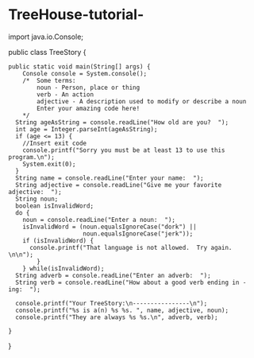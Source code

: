 # TreeHouse-tutorial-

import java.io.Console;
 
public class TreeStory {
    
    public static void main(String[] args) {
        Console console = System.console();
        /*  Some terms:
            noun - Person, place or thing
            verb - An action
            adjective - A description used to modify or describe a noun
            Enter your amazing code here!
        */
      String ageAsString = console.readLine("How old are you?  ");
      int age = Integer.parseInt(ageAsString);
      if (age <= 13) {
        //Insert exit code
        console.printf("Sorry you must be at least 13 to use this program.\n");
        System.exit(0);
      }
      String name = console.readLine("Enter your name:  ");
      String adjective = console.readLine("Give me your favorite adjective:  ");
      String noun;
      boolean isInvalidWord;
      do {
        noun = console.readLine("Enter a noun:  ");
        isInvalidWord = (noun.equalsIgnoreCase("dork") ||
                         noun.equalsIgnoreCase("jerk"));
        if (isInvalidWord) {
          console.printf("That language is not allowed.  Try again. \n\n");
            }
        } while(isInvalidWord);
      String adverb = console.readLine("Enter an adverb:  ");
      String verb = console.readLine("How about a good verb ending in -ing:  ");
      
      console.printf("Your TreeStory:\n----------------\n");
      console.printf("%s is a(n) %s %s. ", name, adjective, noun);
      console.printf("They are always %s %s.\n", adverb, verb);
      
    }
    
}
